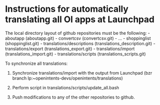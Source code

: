 Instructions for automatically translating all OI apps at Launchpad
===================================================================

The local directory layout of github repositories must be the following:
    - aboutapp                    (aboutapp.git)
    - convertcsv                  (convertcsv.git)
    - ...
    - shoppinglist                (shoppinglist.git)
    - translations/descriptions   (translations_description.git)
    - translations/export         (translations_export.git)
    - translations/import         (translations_import.git)
    - translations/scripts        (translations_scripts.git)

To synchronize all translations:

1. Synchronize translations/import with the output from Launchpad
   (bzr branch lp:~openintents-devs/openintents/translations)

2. Perform script in translations/scripts/update_all.bash

3. Push modifications to any of the other repositories to github.

